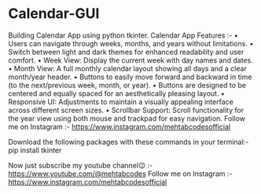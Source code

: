 # Calendar-GUI
 Building Calendar App using python tkinter. Calendar App Features :- • Users can navigate through weeks, months, and years without limitations. • Switch between light and dark themes for enhanced readability and user comfort. • Week View: Display the current week with day names and dates. • Month View: A full monthly calendar layout showing all days and a clear month/year header. • Buttons to easily move forward and backward in time (to the next/previous week, month, or year). • Buttons are designed to be centered and equally spaced for an aesthetically pleasing layout. • Responsive UI: Adjustments to maintain a visually appealing interface across different screen sizes. • Scrollbar Support: Scroll functionality for the year view using both mouse and trackpad for easy navigation.  Follow me on Instagram :- https://www.instagram.com/mehtabcodesofficial

Download the following packages with these commands in your terminal:-
pip install tkinter

Now just subscribe my youtube channel😉 :- https://www.youtube.com/@mehtabcodes
Follow me on Instagram :- https://www.instagram.com/mehtabcodesofficial